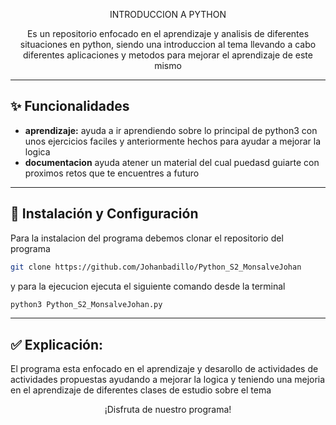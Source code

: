 <p align="center">INTRODUCCION A PYTHON</P>

<p align="center">Es un repositorio enfocado en el aprendizaje y analisis de diferentes situaciones en python, siendo una introduccion al tema llevando a cabo diferentes aplicaciones y metodos para mejorar el aprendizaje de este mismo</p>


***

## ✨ Funcionalidades

- **aprendizaje:** ayuda a ir aprendiendo sobre lo principal de python3 con unos ejercicios faciles y anteriormente hechos para ayudar a mejorar la logica
- **documentacion** ayuda atener un material del cual puedasd guiarte con proximos retos que te encuentres a futuro

***

## 🚀 Instalación y Configuración

<p>Para la instalacion del programa debemos clonar el repositorio del programa</p>

```bash
git clone https://github.com/Johanbadillo/Python_S2_MonsalveJohan
```
<p>y para la ejecucion ejecuta el siguiente comando desde la terminal</p>

```bash
python3 Python_S2_MonsalveJohan.py
```
---
✅ Explicación:
- 
<p align="left">El programa esta enfocado en el aprendizaje y desarollo de actividades de actividades propuestas ayudando a mejorar la logica y teniendo una mejoria en el aprendizaje de diferentes clases de estudio sobre el tema </p>



<p align="center">¡Disfruta de nuestro programa!</p>


